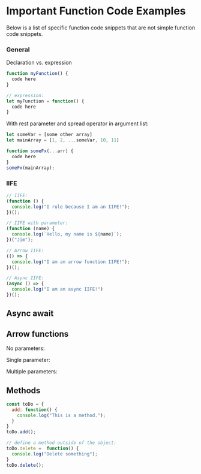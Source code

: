 # Important Function Code Examples

Below is a list of specific function code snippets that are not simple function code snippets.

### General


Declaration vs. expression
```js
function myFunction() {
  code here
}

// expression:
let myFunction = function() {
  code here
}
```

With rest parameter and spread operator in argument list:
```js
let someVar = [some other array]
let mainArray = [1, 2, ...someVar, 10, 11]

function someFx(...arr) {
  code here
}
someFx(mainArray);
```

### IIFE

```js
// IIFE:
(function () {
  console.log("I rule because I am an IIFE!");
})();

// IIFE with parameter:
(function (name) {
  console.log(`Hello, my name is ${name}`);
})("Jim");

// Arrow IIFE:
(() => {
  console.log("I am an arrow function IIFE!");
})();

// Async IIFE:
(async () => {
  console.log("I am an async IIFE!")
})();
```

## Async await


## Arrow functions

No parameters:

Single parameter:

Multiple parameters:

## Methods

```js
const toDo = {
  add: function() {
    console.log("This is a method.");
  }
}
toDo.add();

// define a method outside of the object:
toDo.delete =  function() {
  console.log("Delete something");
}
toDo.delete();
```